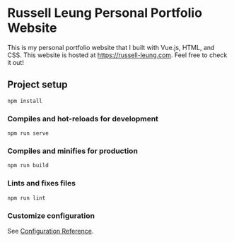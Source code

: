 # Russell Leung Personal Portfolio Website

This is my personal portfolio website that I built with Vue.js, HTML, and CSS. This website is hosted at https://russell-leung.com. Feel free to check it out!

## Project setup
```
npm install
```

### Compiles and hot-reloads for development
```
npm run serve
```

### Compiles and minifies for production
```
npm run build
```

### Lints and fixes files
```
npm run lint
```

### Customize configuration
See [Configuration Reference](https://cli.vuejs.org/config/).
